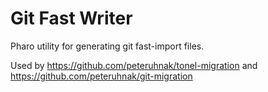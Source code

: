 # Git Fast Writer

Pharo utility for generating git fast-import files.

Used by https://github.com/peteruhnak/tonel-migration and https://github.com/peteruhnak/git-migration
